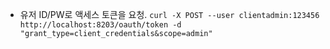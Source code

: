 
- 유저 ID/PW로 액세스 토큰을 요청.
`
curl -X POST --user clientadmin:123456 http://localhost:8203/oauth/token -d "grant_type=client_credentials&scope=admin" 
`
